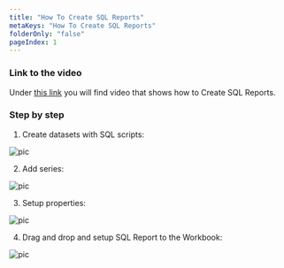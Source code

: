 ```yaml
---
title: "How To Create SQL Reports"
metaKeys: "How To Create SQL Reports"
folderOnly: "false"
pageIndex: 1
---
```




### Link to the video

Under [this link](https://profitbasedocs.blob.core.windows.net/videos/SQL%20Report%20Intro%20basics.mp4) you will find video that shows how to Create SQL Reports. 
<br/>


### Step by step


1.  Create datasets with SQL scripts:

![pic](https://profitbasedocs.blob.core.windows.net/images/HTsr1%20(1).png)

2. Add series:

![pic](https://profitbasedocs.blob.core.windows.net/images/HTsr1%20(2).png)

3. Setup properties:

![pic](https://profitbasedocs.blob.core.windows.net/images/HTsr1%20(3).png)


4. Drag and drop and setup SQL Report to the Workbook:

![pic](https://profitbasedocs.blob.core.windows.net/images/HTsr1%20(4).png)

